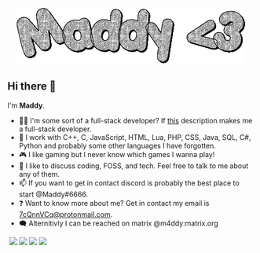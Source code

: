 <p align="center">
  <img src="https://github.com/xM4ddy/xM4ddy/raw/main/maddy.gif" alt="">
</p>



## Hi there 👋
I'm **Maddy**.  
- 👨‍💻 I'm some sort of a full-stack developer? If [this](https://www.w3schools.com/whatis/whatis_fullstack.asp) description makes me a full-stack developer.
- 🌱 I work with C++, C, JavaScript, HTML, Lua, PHP, CSS, Java, SQL, C#, Python and probably some other languages I have forgotten.
- 🎮 I like gaming but I never know which games I wanna play!
- 🤝 I like to discuss coding, FOSS, and tech. Feel free to talk to me about any of them.
- 📫 If you want to get in contact discord is probably the best place to start @Maddy#6666.
- ❓ Want to know more about me? Get in contact my email is 7cQnnVCq@protonmail.com.
- 🗨️ Alternitivly I  can be reached on matrix @m4ddy:matrix.org

<img src="https://i.pinimg.com/originals/0a/6f/06/0a6f0697514f5517e35b2e741eaaabed.gif" alt="">
<img src="https://img.shields.io/badge/Discord-5865F2?style=for-the-badge&logo=discord&logoColor=white" />
<img src="https://img.shields.io/badge/ProtonMail-8B89CC?style=for-the-badge&logo=protonmail&logoColor=white" />
<img src="https://img.shields.io/badge/matrix-000000?style=for-the-badge&logo=Matrix&logoColor=white" />
<img src="https://img.shields.io/badge/Arch_Linux-1793D1?style=for-the-badge&logo=arch-linux&logoColor=white" />
